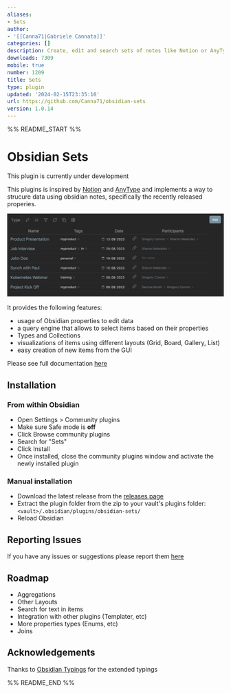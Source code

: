```yaml
---
aliases:
- Sets
author:
- '[[Canna71|Gabriele Cannata]]'
categories: []
description: Create, edit and search sets of notes like Notion or AnyType DBs
downloads: 7309
mobile: true
number: 1209
title: Sets
type: plugin
updated: '2024-02-15T23:35:10'
url: https://github.com/Canna71/obsidian-sets
version: 1.0.14
---
```


%% README_START %%

# Obsidian Sets

This plugin is currently under development

This plugins is inspired by [Notion](https://www.notion.so) and [AnyType](https://anytype.io) and implements a way to strucure data using obsidian notes, specifically the recently released properies.

![Alt text](https://raw.githubusercontent.com/Canna71/obsidian-sets/HEAD/image.png)

It provides the following features:
- usage of Obsidian properties to edit data
- a query engine that allows to select items based on their properties
- Types and Collections
- visualizations of items using different layouts (Grid, Board, Gallery, List)
- easy creation of new items from the GUI

Please see full documentation [here](docs/doc.md)


## Installation

### From within Obsidian


- Open Settings > Community plugins
- Make sure Safe mode is **off**
- Click Browse community plugins
- Search for "Sets"
- Click Install
- Once installed, close the community plugins window and activate the newly installed plugin



### Manual installation

- Download the latest release from the [releases page](https://github.com/Canna71/obsidian-sets/issues)
- Extract the plugin folder from the zip to your vault's plugins folder: `<vault>/.obsidian/plugins/obsidian-sets/`
- Reload Obsidian


## Reporting Issues

If you have any issues or suggestions please report them [here](https://github.com/Canna71/obsidian-sets/issues)

## Roadmap


- Aggregations
- Other Layouts
- Search for text in items
- Integration with other plugins (Templater, etc)
- More properties types (Enums, etc)
- Joins

## Acknowledgements
Thanks to [Obsidian Typings](https://github.com/Fevol/obsidian-typings) for the extended typings



%% README_END %%
